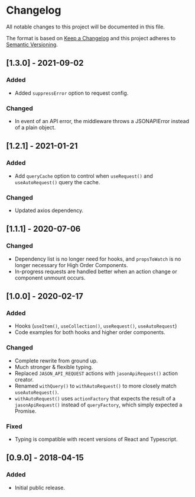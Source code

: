 # Changelog

All notable changes to this project will be documented in this file.

The format is based on [Keep a Changelog](http://keepachangelog.com/en/1.0.0/)
and this project adheres to [Semantic Versioning](http://semver.org/spec/v2.0.0.html).

## [1.3.0] - 2021-09-02
### Added
- Added `suppressError` option to request config.

### Changed
- In event of an API error, the middleware throws a JSONAPIError instead of a plain object.

## [1.2.1] - 2021-01-21
### Added
- Add `queryCache` option to control when `useRequest()`
  and `useAutoRequest()` query the cache.

### Changed
- Updated axios dependency.

## [1.1.1] - 2020-07-06
### Changed
- Dependency list is no longer need for hooks, and `propsToWatch`
  is no longer necessary for High Order Components.
- In-progress requests are handled better when an action change or
  component unmount occurs.

## [1.0.0] - 2020-02-17
### Added
- Hooks (`useItem()`, `useCollection()`, `useRequest()`, `useAutoRequest`)
- Code examples for both hooks and higher order components.

### Changed
- Complete rewrite from ground up.
- Much stronger & flexible typing.
- Replaced `JASON_API_REQUEST` actions with `jasonApiRequest()` action creator.
- Renamed `withQuery()` to `withAutoRequest()` to more closely match `useAutoRequest()`.
- `withAutoRequest()` uses `actionFactory` that expects the result of a `jasonApiRequest()`
  instead of `queryFactory`, which simply expected a Promise.

### Fixed
- Typing is compatible with recent versions of React and Typescript.

## [0.9.0] - 2018-04-15
### Added
- Initial public release.
